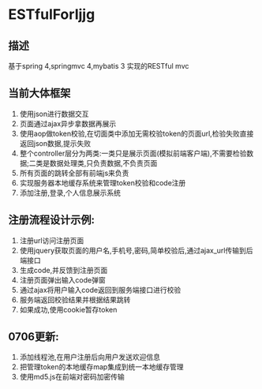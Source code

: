 # ESTfulForIjjg

描述
---
基于spring 4,springmvc 4,mybatis 3 实现的RESTful mvc

当前大体框架  
---
1. 使用json进行数据交互
2. 页面通过ajax异步拿数据再展示
3. 使用aop做token校验,在切面类中添加无需校验token的页面url,检验失败直接返回json数据,提示失败
4. 整个controller层分为两类:一类只是展示页面(模拟前端客户端),不需要检验数据;二类是数据处理类,只负责数据,不负责页面
5. 所有页面的跳转全部有前端js来负责
6. 实现服务器本地缓存系统来管理token校验和code注册
7. 添加注册,登录,个人信息展示系统

注册流程设计示例:
---
1. 注册url访问注册页面
2. 使用jquery获取页面的用户名,手机号,密码,简单校验后,通过ajax_url传输到后端接口
3. 生成code,并反馈到注册页面
4. 注册页面弹出输入code弹窗
5. 通过ajax将用户输入code返回到服务端接口进行校验
6. 服务端返回校验结果并根据结果跳转
7. 如果成功,使用cookie暂存token

0706更新:
---
1. 添加线程池,在用户注册后向用户发送欢迎信息
2. 把管理token的本地缓存map集成到统一本地缓存管理
3. 使用md5.js在前端对密码加密传输

